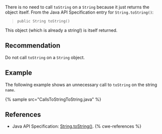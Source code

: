 There is no need to call `toString` on a `String` because it just returns the object itself. From the Java API Specification entry for `String.toString()`:

> `public String toString()`

This object (which is already a string!) is itself returned.


## Recommendation
Do not call `toString` on a `String` object.


## Example
The following example shows an unnecessary call to `toString` on the string `name`.

{% sample src="CallsToStringToString.java" %}

## References
* Java API Specification: [String.toString()](https://docs.oracle.com/en/java/javase/11/docs/api/java.base/java/lang/String.html#toString()).
{% cwe-references %}
